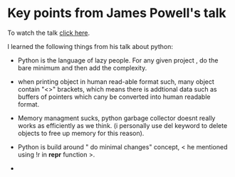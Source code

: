 # Key points from James Powell's talk   

To watch the talk [click here](https://youtu.be/AmHE0kZhLIQ).
   
   
I learned the following things from his talk about python:   

* Python is the language of lazy people. For any given project , do the bare minimum and then add the complexity.

* when printing object in human read-able format such, many object contain "<>" brackets, which means there is addtional data such as buffers
of pointers which cany be converted into human readable format.   

* Memory managment sucks, python garbage collector doesnt really works as efficiently as we think. (i personally use del keyword to delete
objects to free up memory for this reason).   

* Python is build around " do minimal changes" concept, < he mentioned using !r in __repr__ function >.   

*
